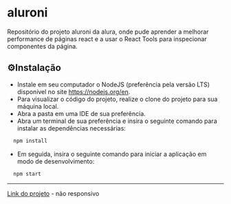 # aluroni

Repositório do projeto aluroni da alura, onde pude aprender a melhorar performance de páginas react e a usar o React Tools para inspecionar componentes da página.

## ⚙Instalação

- Instale em seu computador o NodeJS (preferência pela versão LTS) disponível no site https://nodejs.org/en.
- Para visualizar o código do projeto, realize o clone do projeto para sua máquina local.
- Abra a pasta em uma IDE de sua preferência.
- Abra um terminal de sua preferência e insira o seguinte comando para instalar as dependências necessárias:
```bash
  npm install
```
- Em seguida, insira o seguinte comando para iniciar a aplicação em modo de desenvolvimento:
```bash
  npm start
```

<hr/>

<a href="https://aluroni-murex-seven.vercel.app/" target="_blank" >Link do projeto</a> - não responsivo
